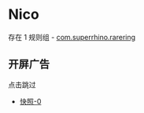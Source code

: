# Nico

存在 1 规则组 - [com.superrhino.rarering](/src/apps/com.superrhino.rarering.ts)

## 开屏广告

点击跳过

- [快照-0](https://i.gkd.li/import/13853858)
